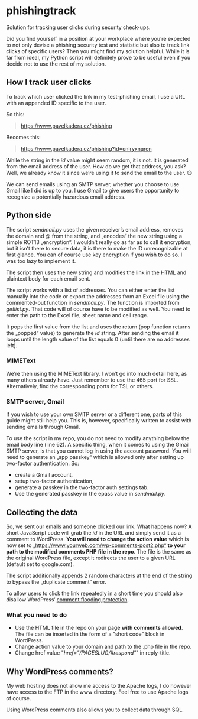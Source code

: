 # phishingtrack
Solution for tracking user clicks during security check-ups.

Did you find yourself in a position at your workplace where you’re expected to not only devise a phishing security test and statistic but also to track link clicks of specific users? Then you might find my solution helpful. While it is far from ideal, my Python script will definitely prove to be useful even if you decide not to use the rest of my solution.

## How I track user clicks
To track which user clicked the link in my test-phishing email, I use a URL with an appended ID specific to the user.

So this:

> https://www.pavelkadera.cz/phishing

Becomes this:

> https://www.pavelkadera.cz/phishing?id=cniryxnqren

While the string in the *id* value might seem random, it is not. it is generated from the email address of the user. How do we get that address, you ask? Well, we already know it since we’re using it to send the email to the user. 😉

We can send emails using an SMTP server, whether you choose to use Gmail like I did is up to you. I use Gmail to give users the opportunity to recognize a potentially hazardous email address.

## Python side
The script *sendmail.py* uses the given receiver’s email address, removes the domain and @ from the string, and „encodes“ the new string using a simple ROT13 „encryption“. I wouldn’t really go as far as to call it encryption, but it isn’t there to secure data, it is there to make the ID unrecognizable at first glance. You can of course use key encryption if you wish to do so. I was too lazy to implement it.

The script then uses the new string and modifies the link in the HTML and plaintext body for each email sent.

The script works with a list of addresses. You can either enter the list manually into the code or export the addresses from an Excel file using the commented-out function in *sendmail.py*. The function is imported from *getlist.py*. That code will of course have to be modified as well. You need to enter the path to the Excel file, sheet name and cell range.

It pops the first value from the list and uses the return (pop function returns the „popped“ value) to generate the *id* string. After sending the email it loops until the length value of the list equals 0 (until there are no addresses left).

### MIMEText
We’re then using the MIMEText library. I won’t go into much detail here, as many others already have. Just remember to use the 465 port for SSL. Alternatively, find the corresponding ports for TSL or others.

### SMTP server, Gmail
If you wish to use your own SMTP server or a different one, parts of this guide might still help you. This is, however, specifically written to assist with sending emails through Gmail.

To use the script in my repo, you do not need to modify anything below the email body line (line 62). A specific thing, when it comes to using the Gmail SMTP server, is that you cannot log in using the account password. You will need to generate an „app passkey“ which is allowed only after setting up two-factor authentication. So:

* create a Gmail account,
* setup two-factor authentication,
* generate a passkey in the two-factor auth settings tab.
* Use the generated passkey in the epass value in *sendmail.py*.

## Collecting the data
So, we sent our emails and someone clicked our link. What happens now? A short JavaScript code will grab the *id* in the URL and simply send it as a comment to WordPress. **You will need to change the action value** which is now set to „https://www.yourweb.com/wp-comments-post2.php“ **to your path to the modified comments PHP file in the repo**. The file is the same as the original WordPress file, except it redirects the user to a given URL (default set to google.com).

The script additionally appends 2 random characters at the end of the string to bypass the „duplicate comment“ error.

To allow users to click the link repeatedly in a short time you should also disallow WordPress‘ [comment flooding protection](http://r3quie.com/comment-flood-protection/).

### What you need to do

* Use the HTML file in the repo on your page **with comments allowed**. The file can be inserted in the form of a "short code" block in WordPress.
* Change action value to your domain and path to the .php file in the repo.
* Change href value "_href="/PAGESLUG/#respond"_" in reply-title.

## Why WordPress comments?
My web hosting does not allow me access to the Apache logs, I do however have access to the FTP in the www directory. Feel free to use Apache logs of course.

Using WordPress comments also allows you to collect data through SQL.
